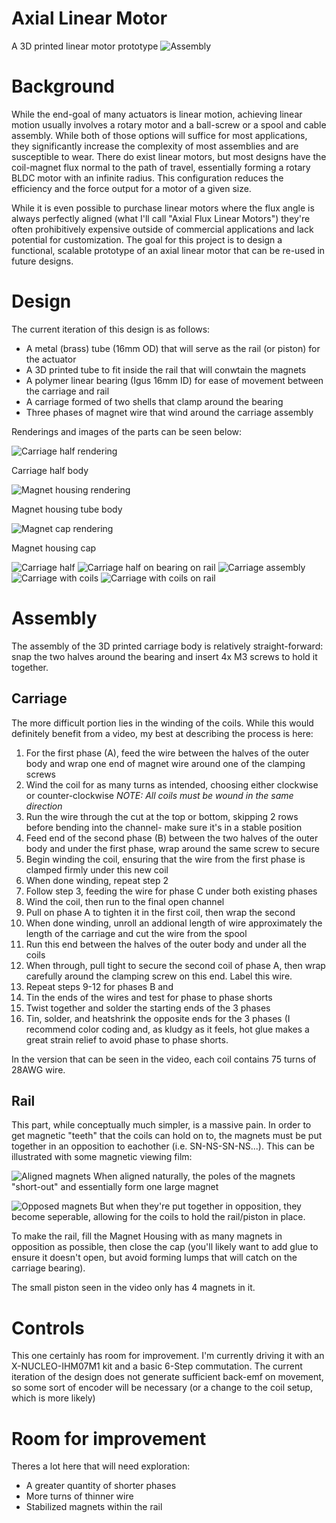 # Axial Linear Motor
A 3D printed linear motor prototype
![Assembly](Media/Assembly_Showcase.png)

# Background
While the end-goal of many actuators is linear motion, achieving linear motion usually involves a rotary motor and a ball-screw or a spool and cable assembly. While both of those options will suffice for most applications, they significantly increase the complexity of most assemblies and are susceptible to wear. There do exist linear motors, but most designs have the coil-magnet flux normal to the path of travel, essentially forming a rotary BLDC motor with an infinite radius. This configuration reduces the efficiency and the force output for a motor of a given size. 

While it is even possible to purchase linear motors where the flux angle is always perfectly aligned (what I'll call "Axial Flux Linear Motors") they're often prohibitively expensive outside of commercial applications and lack potential for customization. The goal for this project is to design a functional, scalable prototype of an axial linear motor that can be re-used in future designs.

# Design
The current iteration of this design is as follows:
- A metal (brass) tube (16mm OD) that will serve as the rail (or piston) for the actuator
- A 3D printed tube to fit inside the rail that will conwtain the magnets
- A polymer linear bearing (Igus 16mm ID) for ease of movement between the carriage and rail
- A carriage formed of two shells that clamp around the bearing
- Three phases of magnet wire that wind around the carriage assembly

Renderings and images of the parts can be seen below:

![Carriage half rendering](Media/Carriage_Iso_Top.png)

Carriage half body


![Magnet housing rendering](Media/Rail_Housing.png)

Magnet housing tube body


![Magnet cap rendering](Media/Rail_Cap.png)

Magnet housing cap



![Carriage half](Media/Half_body_print.jpg)
![Carriage half on bearing on rail](Media/Half_cariage_bearing_tube.jpg)
![Carriage assembly](Media/Assembled_carriage.jpg)
![Carriage with coils](Media/Carriage_coils.jpg)
![Carriage with coils on rail](Media/Carriage_coils_tube.jpg)

# Assembly
The assembly of the 3D printed carriage body is relatively straight-forward: snap the two halves around the bearing and insert 4x M3 screws to hold it together. 

## Carriage
The more difficult portion lies in the winding of the coils. While this would definitely benefit from a video, my best at describing the process is here:

1. For the first phase (A), feed the wire between the halves of the outer body and wrap one end of magnet wire around one of the clamping screws 
2. Wind the coil for as many turns as intended, choosing either clockwise or counter-clockwise *NOTE: All coils must be wound in the same direction*
3. Run the wire through the cut at the top or bottom, skipping 2 rows before bending into the channel- make sure it's in a stable position
4. Feed end of the second phase (B) between the two halves of the outer body and under the first phase, wrap around the same screw to secure
5. Begin winding the coil, ensuring that the wire from the first phase is clamped firmly under this new coil
6. When done winding, repeat step 2
7. Follow step 3, feeding the wire for phase C under both existing phases
8. Wind the coil, then run to the final open channel
9. Pull on phase A to tighten it in the first coil, then wrap the second
10. When done winding, unroll an addional length of wire approximately the length of the carriage and cut the wire from the spool
11. Run this end between the halves of the outer body and under all the coils
12. When through, pull tight to secure the second coil of phase A, then wrap carefully around the clamping screw on this end. Label this wire.
13. Repeat steps 9-12 for phases B and 
14. Tin the ends of the wires and test for phase to phase shorts
15. Twist together and solder the starting ends of the 3 phases
16. Tin, solder, and heatshrink the opposite ends for the 3 phases (I recommend color coding and, as kludgy as it feels, hot glue makes a great strain relief to avoid phase to phase shorts.
 
In the version that can be seen in the video, each coil contains 75 turns of 28AWG wire.
 
## Rail
This part, while conceptually much simpler, is a massive pain. In order to get magnetic "teeth" that the coils can hold on to, the magnets must be put together in an opposition to eachother (i.e. SN-NS-SN-NS...). This can be illustrated with some magnetic viewing film:

![Aligned magnets](Media/Connected_magnets.jpg)
When aligned naturally, the poles of the magnets "short-out" and essentially form one large magnet

![Opposed magnets](Media/Rail_fields.jpg)
But when they're put together in opposition, they become seperable, allowing for the coils to hold the rail/piston in place.

To make the rail, fill the Magnet Housing with as many magnets in opposition as possible, then close the cap (you'll likely want to add glue to ensure it doesn't open, but avoid forming lumps that will catch on the carriage bearing).

The small piston seen in the video only has 4 magnets in it.

# Controls
This one certainly has room for improvement. I'm currently driving it with an X-NUCLEO-IHM07M1 kit and a basic 6-Step commutation. The current iteration of the design does not generate sufficient back-emf on movement, so some sort of encoder will be necessary (or a change to the coil setup, which is more likely)


# Room for improvement
Theres a lot here that will need exploration:
- A greater quantity of shorter phases
- More turns of thinner wire
- Stabilized magnets within the rail


